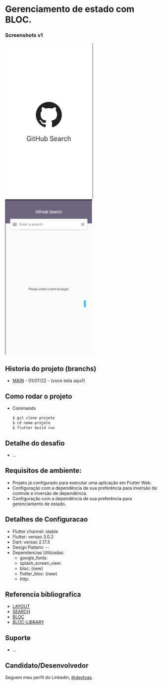 <h1>Gerenciamento de estado com BLOC.</h1>

### Screenshots v1

<img src="assets/images/splash.png" height="500em" /> 
<img src="assets/images/versao1.png" height="500em" /> 

## Historia do projeto (branchs)

- [MAIN](https://github.com/devtvas/flutter_challenge_search-github-bloc/tree/main) - 01/07/22 - (voce esta aqui!)


<h2>Como rodar o projeto</h2>

  + Commands

    ```
    $ git clone projeto
    $ cd nome-projeto
    $ flutter build run
    ```
    
<h2>Detalhe do desafio</h2>

* ...

<h2>Requisitos de ambiente:</h2>

* Projeto já configurado para executar uma aplicação em Flutter Web.
* Configuração com a dependência de sua preferência para inversão de controle e inversão de dependência.
* Configuração com a dependência de sua preferência para gerenciamento de estado.


<h2>Detalhes de Configuracao</h2>
  
  + Flutter channel: stable 
  + Flutter: versao 3.0.2
  + Dart: versao 2.17.3
  + Design Pattern: --
  + Dependencias Utilizadas:  
    - google_fonts: 
    - splash_screen_view:
    - bloc: (new)
    - flutter_bloc: (new) 
    - http:

<h2>Referencia bibliografica</h2>

  + [LAYOUT](https://github.com/akmak1103/E-Commerce-UI-Flutter)
  + [SEARCH](https://www.kindacode.com/article/how-to-create-a-filter-search-listview-in-flutter/)
  + [BLOC](https://www.youtube.com/watch?v=UB28e59GmK8)
  + [BLOC-LIBRARY](https://bloclibrary.dev/#/flutterangulargithubsearch?id=search-bar)

## Suporte

- ...

## Candidato/Desenvolvedor

Seguem meu perfil do Linkedin, [@devtvas](https://www.linkedin.com/in/devtvas/).
